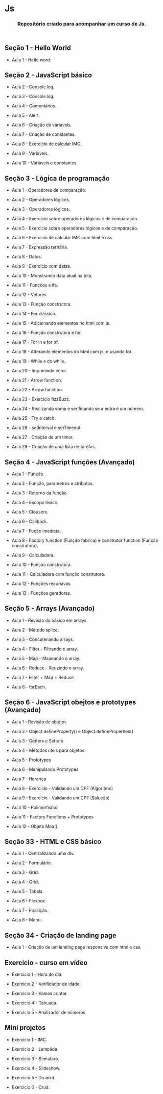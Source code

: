 # Js

<body>
  <header>
    <h3>Repositório criado para acompanhar um curso de Js.</h3> 
  </header>

  <article>
    <section>
      <h2>Seção 1 - Hello World</h2>
      <ul><li><p> Aula 1 - Hello word.</p></li></ul>
    </section>
    <section>
      <h2>Seção 2 - JavaScript básico</h2>
      <ul>
        <li><p> Aula 2 - Console.log.</p></li>
        <li><p> Aula 3 - Console.log.</p></li>
        <li><p> Aula 4 - Comentários.</p></li>
        <li><p> Aula 5 - Alert.</p></li>
        <li><p> Aula 6 - Criação de váriaveis.</p></li>
        <li><p> Aula 7 - Criação de constantes.</p></li>
        <li><p> Aula 8 - Exercício de calcular IMC.</p></li>
        <li><p> Aula 9 - Váriaveis.</p></li>
        <li><p> Aula 10 - Váriaveis e constantes. </p></li>
      </ul>
    </section>
    <section>
      <h2>Seção 3 - Lógica de programação</h2>
      <ul>
        <li><p> Aula 1 - Operadores de comparação.</p></li>
        <li><p> Aula 2 - Operadores lógicos.</p></li>
        <li><p> Aula 3 - Operadores lógicos.</p></li>
        <li><p> Aula 4 - Exercício sobre operadores lógicos e de comparação.</p></li>
        <li><p> Aula 5 - Exercício sobre operadores lógicos e de comparação.</p></li>
        <li><p> Aula 6 - Exercício de calcular IMC com html e css.</p></li>
        <li><p> Aula 7 -  Expressão ternária.</p></li>
        <li><p> Aula 8 - Datas.</p></li>
        <li><p> Aula 9 - Exercício com datas.</p></li>
        <li><p> Aula 10 - Monstrando data atual na tela.</p></li>
        <li><p> Aula 11 - Funções e ifs.</p></li>
        <li><p> Aula 12 - Vetores.</p></li>
        <li><p> Aula 13 - Função construtora.</p></li>
        <li><p> Aula 14 - For clássico.</p></li>
        <li><p> Aula 15 - Adicionando elementos no html com js.</p></li>
        <li><p> Aula 16 - Função construtora e for.</p></li>
        <li><p> Aula 17 - For in e for of.</p></li>
        <li><p> Aula 18 - Alterando elementos do html com js, e usando for.</p></li>
        <li><p> Aula 19 - While e do while.</p></li>
        <li><p> Aula 20 - Imprimindo vetor.</p></li>
        <li><p> Aula 21 - Arrow function.</p></li>
        <li><p> Aula 22 - Arrow function.</p></li>
        <li><p> Aula 23 - Exercício fizzBuzz.</p></li>
        <li><p> Aula 24 - Realizando soma e verificando se a entra é um número.</p></li>  
        <li><p> Aula 25 - Try e catch.</p></li>
        <li><p> Aula 26 - setInterval e setTimeout.</p></li>
        <li><p> Aula 27 - Criação de um timer.</p></li>
        <li><p> Aula 28 - Criação de uma lista de tarefas.</p></li>
      </ul>
    </section>
    <section>
      <h2>Seção 4 - JavaScript funções (Avançado)</h2>
      <ul>
        <li><p> Aula 1 - Função.</p></li>
        <li><p> Aula 2 - Função, parametros e atributos.</p></li>
        <li><p> Aula 3 - Retorno da função.</p></li>
        <li><p> Aula 4 - Escopo léxico.</p></li>
        <li><p> Aula 5 - Clousers.</p></li>
        <li><p> Aula 6 - Callback.</p></li>
        <li><p> Aula 7 - Fução imediata.</p></li>
        <li><p> Aula 8 - Factory function (Função fabrica) e construtor function (Função construtora).</p></li>
        <li><p> Aula 9 - Calculadora.</p></li>
        <li><p> Aula 10 - Função construtora.</p></li>
        <li><p> Aula 11 - Calculadora com função construtora.</p></li>
        <li><p> Aula 12 - Funções recursivas.</p></li>
        <li><p> Aula 13 - Funções geradoras.</p></li>
     </ul>
   </section>  
   <section>
     <h2>Seção 5 - Arrays (Avançado)</h2>
     <ul>
       <li><p> Aula 1 - Revisão do básico em arrays.</p></li>
       <li><p> Aula 2 - Método splice.</p></li>
       <li><p> Aula 3 - Concatenando arrays.</p></li>
       <li><p> Aula 4 - Filter - Filtrando o array.</p></li>
       <li><p> Aula 5 - Map - Mapeando o array.</p></li>
       <li><p> Aula 6 - Reduce - Reuzindo o array.</p></li>
       <li><p> Aula 7 - Filter + Map + Reduce.</p></li>
       <li><p> Aula 8 - forEach.</p></li>
     </ul>
   </section>
   <section>
     <h2> Seção 6 - JavaScript obejtos e prototypes (Avançado) </h2>
     <ul>
       <li><p> Aula 1 - Revisão de objetos</p></lix>
       <li><p> Aula 2 - Object.defineProperty() e Object.defineProperties()</p></li>
       <li><p> Aula 3 - Getters e Setters</p></li>
       <li><p> Aula 4 - Métodos úteis para objetos</p></li>
       <li><p> Aula 5 - Prototypes</p></li>
       <li><p> Aula 6 - Manipulando Prototypes</p></li>
       <li><p> Aula 7 - Herança</p></li>
       <li><p> Aula 8 - Exercício - Validando um CPF (Algoritmo)</p></li>
       <li><p> Aula 9 - Exercício - Validando um CPF (Solução)</p></li>
       <li><p> Aula 10 - Polimorfismo</p></li>
       <li><p> Aula 11 - Factory Functions + Prototypes</p></li>
       <li><p> Aula 12 - Objeto Map()</p></li>
     </ul>
   </section>
   <section>
     <h2>Seção 33 - HTML e CSS básico</h2>
     <ul>
        <li><p> Aula 1 - Centralizando uma div.</p></li>
        <li><p> Aula 2 - Formulário.</p></li>
        <li><p> Aula 3 - Grid.</p></li>
        <li><p> Aula 4 - Grid.</p></li>
        <li><p> Aula 5 - Tabela.</p></li>
        <li><p> Aula 6 - Flexbox.</p></li>
        <li><p> Aula 7 - Possição.</p></li>
        <li><p> Aula 8 - Menu.</p></li>
     </ul>
    </section>
    <section>
      <h2>Seção 34 - Criação de landing page</h2>
      <ul>
        <li><p> Aula 1 - Criação de um landing page responsiva com html e css. </p></li>
      </ul>
    </section>  
    <section>
      <h2> Exercicio - curso em vídeo </h2>
      <ul>
        <li><p> Exercicio 1 - Hora do dia. </p></li>
        <li><p> Exercicio 2 - Verificador de idade. </p></li>
        <li><p> Exercicio 3 - Vamos contar. </p></li>
        <li><p> Exercicio 4 - Tabuada. </p></li>
        <li><p> Exercicio 5 - Analizador de números.</p></li>
      </ul>
    </section>
    <section>
      <h2> Mini projetos </h2>
      <ul>
        <li><p> Exercicio 1 - IMC. </p></li>
        <li><p> Exercicio 2 - Lampâda. </p></li>
        <li><p> Exercicio 3 - Semafaro. </p></li>
        <li><p> Exercicio 4 - Slideshow. </p></li>
        <li><p> Exercicio 5 - Drumkit. </p></li>
        <li><p> Exercicio 6 - Crud. </p></li>
      </ul>
    </section>
  </article>
</body>
